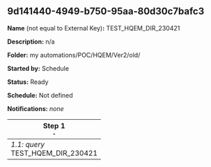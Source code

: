 ## 9d141440-4949-b750-95aa-80d30c7bafc3

**Name** (not equal to External Key)**:** TEST_HQEM_DIR_230421

**Description:** n/a

**Folder:** my automations/POC/HQEM/Ver2/old/

**Started by:** Schedule

**Status:** Ready

**Schedule:** Not defined

**Notifications:** _none_


| Step 1<br>_<small>-</small>_ |
| --- |
| _1.1: query_<br>TEST_HQEM_DIR_230421 |
